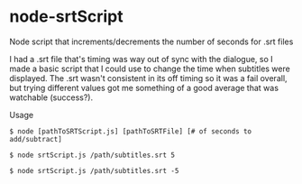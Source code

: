 # node-srtScript
Node script that increments/decrements the number of seconds for .srt files

I had a .srt file that's timing was way out of sync with the dialogue, so I made a basic script
that I could use to change the time when subtitles were displayed. The .srt wasn't consistent in its
off timing so it was a fail overall, but trying different values got me something of a good average that was 
watchable (success?).

Usage

```
$ node [pathToSRTScript.js] [pathToSRTFile] [# of seconds to add/subtract]

$ node srtScript.js /path/subtitles.srt 5

$ node srtScript.js /path/subtitles.srt -5
```
